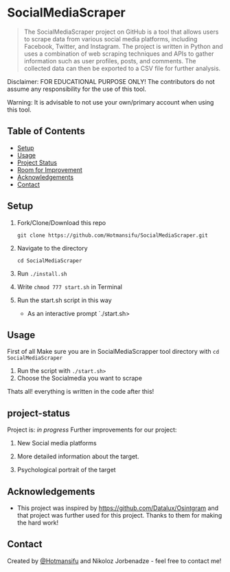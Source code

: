 # SocialMediaScraper
> The SocialMediaScraper project on GitHub is a tool that allows users to scrape data from various social media platforms, including Facebook, Twitter, and Instagram. The project is written in Python and uses a combination of web scraping techniques and APIs to gather information such as user profiles, posts, and comments. The collected data can then be exported to a CSV file for further analysis.

Disclaimer: FOR EDUCATIONAL PURPOSE ONLY! The contributors do not assume any responsibility for the use of this tool.

Warning: It is advisable to not use your own/primary account when using this tool.
## Table of Contents
* [Setup](#setup)
* [Usage](#usage)
* [Project Status](#project-status)
* [Room for Improvement](#room-for-improvement)
* [Acknowledgements](#acknowledgements)
* [Contact](#contact)
<!-- * [License](#license) -->

## Setup
1. Fork/Clone/Download this repo

    `git clone https://github.com/Hotmansifu/SocialMediaScraper.git`

2. Navigate to the directory

    `cd SocialMediaScraper`

3. Run `./install.sh`

4. Write `chmod 777 start.sh` in Terminal

5. Run the start.sh script in this way

    * As an interactive prompt `./start.sh>

## Usage
First of all Make sure you are in SocialMediaScrapper tool directory  with `cd SocialMediaScraper` 

1. Run the script with `./start.sh>`
2. Choose the Socialmedia you want to scrape

Thats all! everything is written in the code after this!
## project-status
Project is: _in progress_
Further improvements for our project:
1. New Social media platforms

2. More detailed information about the target.

3. Psychological portrait of the target

## Acknowledgements

- This project was inspired by https://github.com/Datalux/Osintgram and that project was further used for this project. Thanks to them for making the hard work!
## Contact
Created by [@Hotmansifu](https://github.com/Hotmansifu) and Nikoloz Jorbenadze - feel free to contact me!



